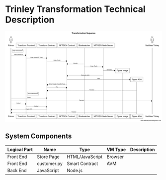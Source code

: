 # Trinley Transformation Technical Description

![Sequence](tr2.png)

## System Components

|Logical Part|Name|Type|VM Type| Description|
|----------|-------------|---------------|---------|-----------|
|Front End |Store Page   |HTML/JavaScript|Browser  ||
|Front End |customer.py  |Smart Contract |AVM      | |
|Back End  |JavaScript   |Node.js|       |         |   |

